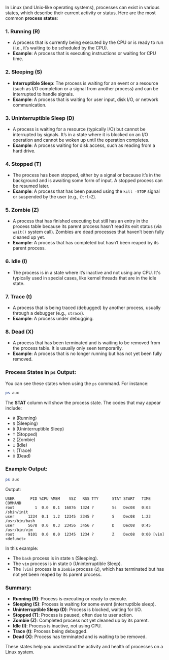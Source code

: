 In Linux (and Unix-like operating systems), processes can exist in various states, which describe their current activity or status. Here are the most common **process states**:

### 1. **Running (R)**
   - A process that is currently being executed by the CPU or is ready to run (i.e., it’s waiting to be scheduled by the CPU).
   - **Example**: A process that is executing instructions or waiting for CPU time.
   
### 2. **Sleeping (S)**
   - **Interruptible Sleep**: The process is waiting for an event or a resource (such as I/O completion or a signal from another process) and can be interrupted to handle signals.
   - **Example**: A process that is waiting for user input, disk I/O, or network communication.

### 3. **Uninterruptible Sleep (D)**
   - A process is waiting for a resource (typically I/O) but cannot be interrupted by signals. It’s in a state where it is blocked on an I/O operation and cannot be woken up until the operation completes.
   - **Example**: A process waiting for disk access, such as reading from a hard drive.

### 4. **Stopped (T)**
   - The process has been stopped, either by a signal or because it’s in the background and is awaiting some form of input. A stopped process can be resumed later.
   - **Example**: A process that has been paused using the `kill -STOP` signal or suspended by the user (e.g., `Ctrl+Z`).

### 5. **Zombie (Z)**
   - A process that has finished executing but still has an entry in the process table because its parent process hasn’t read its exit status (via `wait()` system call). Zombies are dead processes that haven’t been fully cleaned up yet.
   - **Example**: A process that has completed but hasn’t been reaped by its parent process.

### 6. **Idle (I)**
   - The process is in a state where it’s inactive and not using any CPU. It's typically used in special cases, like kernel threads that are in the idle state.

### 7. **Trace (t)**
   - A process that is being traced (debugged) by another process, usually through a debugger (e.g., `strace`).
   - **Example**: A process under debugging.

### 8. **Dead (X)**
   - A process that has been terminated and is waiting to be removed from the process table. It is usually only seen temporarily.
   - **Example**: A process that is no longer running but has not yet been fully removed.

### Process States in `ps` Output:

You can see these states when using the `ps` command. For instance:

```bash
ps aux
```

The **STAT** column will show the process state. The codes that may appear include:

- `R` (Running)
- `S` (Sleeping)
- `D` (Uninterruptible Sleep)
- `T` (Stopped)
- `Z` (Zombie)
- `I` (Idle)
- `t` (Trace)
- `X` (Dead)

### Example Output:
```bash
ps aux
```
Output:
```
USER       PID %CPU %MEM    VSZ   RSS TTY      STAT START   TIME COMMAND
root         1  0.0  0.1  16876  1324 ?        Ss   Dec08   0:03 /sbin/init
user      1234  0.1  1.2  12345  2345 ?        S    Dec08   1:23 /usr/bin/bash
user      5678  0.0  0.3  23456  3456 ?        D    Dec08   0:45 /usr/bin/vim
root      9101  0.0  0.0  12345  1234 ?        Z    Dec08   0:00 [vim] <defunct>
```

In this example:
- The `bash` process is in state `S` (Sleeping).
- The `vim` process is in state `D` (Uninterruptible Sleep).
- The `[vim]` process is a `Zombie` process (`Z`), which has terminated but has not yet been reaped by its parent process.

### Summary:
- **Running (R)**: Process is executing or ready to execute.
- **Sleeping (S)**: Process is waiting for some event (interruptible sleep).
- **Uninterruptible Sleep (D)**: Process is blocked, waiting for I/O.
- **Stopped (T)**: Process is paused, often due to user action.
- **Zombie (Z)**: Completed process not yet cleaned up by its parent.
- **Idle (I)**: Process is inactive, not using CPU.
- **Trace (t)**: Process being debugged.
- **Dead (X)**: Process has terminated and is waiting to be removed.

These states help you understand the activity and health of processes on a Linux system.
